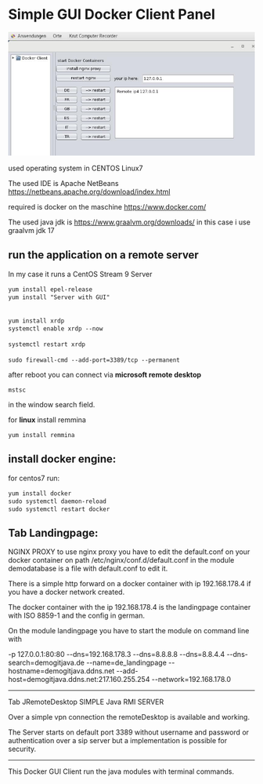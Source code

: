 
Simple GUI Docker Client Panel
============================================================

![image](https://github.com/demogitjava/demodatabase/blob/master/screenshotguiserverpanel.jpg?raw=true)

used operating system in CENTOS Linux7

The used IDE is
Apache NetBeans
https://netbeans.apache.org/download/index.html

required is docker on the maschine
https://www.docker.com/

The used java jdk is
https://www.graalvm.org/downloads/
in this case i use graalvm jdk 17

run the application on a remote server
------------------------------------------------
In my case it runs a CentOS Stream 9 Server

    yum install epel-release
    yum install "Server with GUI"
  

    yum install xrdp
    systemctl enable xrdp --now
	
    systemctl restart xrdp
    
    sudo firewall-cmd --add-port=3389/tcp --permanent
after reboot
you can connect via
**microsoft remote desktop**


    mstsc
in the window search field.

for **linux** install remmina

    yum install remmina



install docker engine:
------------------------------------------------
for centos7 run:

    yum install docker
    sudo systemctl daemon-reload
    sudo systemctl restart docker



Tab Landingpage:
------------------------------------------------
NGINX PROXY
to use nginx proxy you have to edit the
default.conf on your docker container
on path /etc/nginx/conf.d/default.conf
in the module demodatabase is a file with
default.conf to edit it.

There is a simple
http forward on a docker container
with ip 192.168.178.4 if you have a
docker network created.

The docker container with the ip
192.168.178.4 is the landingpage container
with ISO 8859-1 and the config in german.


On the module landingpage you have to start the
module on command line with

-p 127.0.0.1:80:80 --dns=192.168.178.3 --dns=8.8.8.8 --dns=8.8.4.4
--dns-search=demogitjava.de
--name=de_landingpage
--hostname=demogitjava.ddns.net
--add-host=demogitjava.ddns.net:217.160.255.254
--network=192.168.178.0

------------------------------------------------


Tab JRemoteDesktop
SIMPLE Java RMI SERVER



Over a simple vpn connection the
remoteDesktop is available and working.

The Server starts on default port 3389 without
username and password or authentication over a
sip server but a implementation is possible
for security.




------------------------------------------------











This Docker GUI Client run the
java modules with terminal commands.





